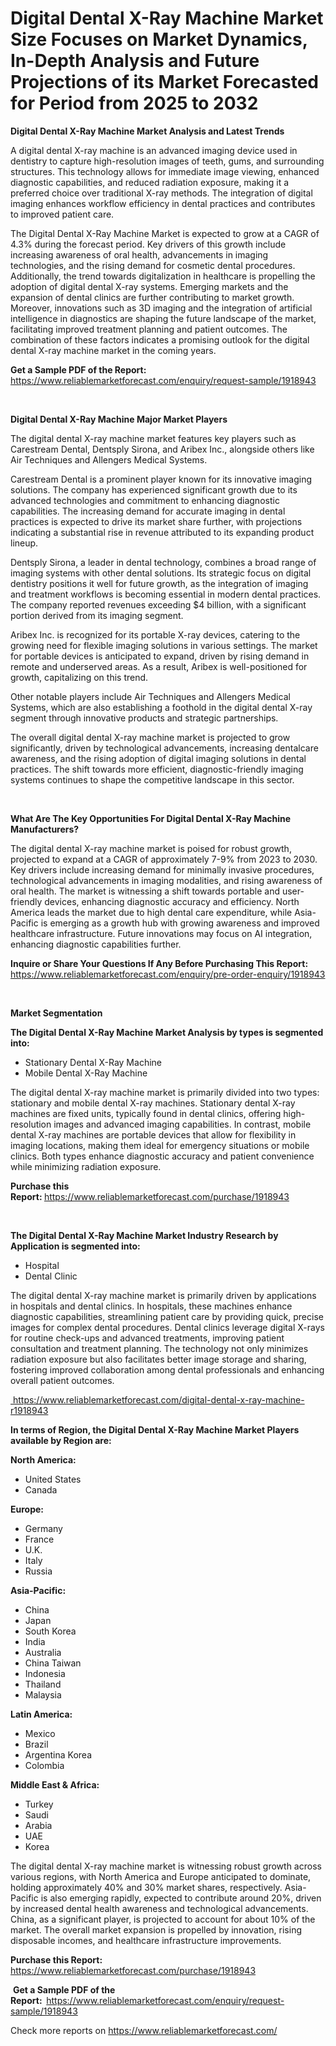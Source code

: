 <p><h1>Digital Dental X-Ray Machine Market Size Focuses on Market Dynamics, In-Depth Analysis and Future Projections of its Market Forecasted for Period from 2025 to 2032</h1></p><p><strong>Digital Dental X-Ray Machine Market Analysis and Latest Trends</strong></p>
<p><p>A digital dental X-ray machine is an advanced imaging device used in dentistry to capture high-resolution images of teeth, gums, and surrounding structures. This technology allows for immediate image viewing, enhanced diagnostic capabilities, and reduced radiation exposure, making it a preferred choice over traditional X-ray methods. The integration of digital imaging enhances workflow efficiency in dental practices and contributes to improved patient care.</p><p>The Digital Dental X-Ray Machine Market is expected to grow at a CAGR of 4.3% during the forecast period. Key drivers of this growth include increasing awareness of oral health, advancements in imaging technologies, and the rising demand for cosmetic dental procedures. Additionally, the trend towards digitalization in healthcare is propelling the adoption of digital dental X-ray systems. Emerging markets and the expansion of dental clinics are further contributing to market growth. Moreover, innovations such as 3D imaging and the integration of artificial intelligence in diagnostics are shaping the future landscape of the market, facilitating improved treatment planning and patient outcomes. The combination of these factors indicates a promising outlook for the digital dental X-ray machine market in the coming years.</p></p>
<p><strong>Get a Sample PDF of the Report:&nbsp;</strong> <a href="https://www.reliablemarketforecast.com/enquiry/request-sample/1918943?utm_campaign=3352&utm_medium=2&utm_source=Github&utm_content=ia&utm_term=28032025&utm_id=digital-dental-x-ray-machine">https://www.reliablemarketforecast.com/enquiry/request-sample/1918943</a></p>
<p>&nbsp;</p>
<p><strong>Digital Dental X-Ray Machine Major Market Players</strong></p>
<p><p>The digital dental X-ray machine market features key players such as Carestream Dental, Dentsply Sirona, and Aribex Inc., alongside others like Air Techniques and Allengers Medical Systems. </p><p>Carestream Dental is a prominent player known for its innovative imaging solutions. The company has experienced significant growth due to its advanced technologies and commitment to enhancing diagnostic capabilities. The increasing demand for accurate imaging in dental practices is expected to drive its market share further, with projections indicating a substantial rise in revenue attributed to its expanding product lineup.</p><p>Dentsply Sirona, a leader in dental technology, combines a broad range of imaging systems with other dental solutions. Its strategic focus on digital dentistry positions it well for future growth, as the integration of imaging and treatment workflows is becoming essential in modern dental practices. The company reported revenues exceeding $4 billion, with a significant portion derived from its imaging segment.</p><p>Aribex Inc. is recognized for its portable X-ray devices, catering to the growing need for flexible imaging solutions in various settings. The market for portable devices is anticipated to expand, driven by rising demand in remote and underserved areas. As a result, Aribex is well-positioned for growth, capitalizing on this trend.</p><p>Other notable players include Air Techniques and Allengers Medical Systems, which are also establishing a foothold in the digital dental X-ray segment through innovative products and strategic partnerships.</p><p>The overall digital dental X-ray machine market is projected to grow significantly, driven by technological advancements, increasing dentalcare awareness, and the rising adoption of digital imaging solutions in dental practices. The shift towards more efficient, diagnostic-friendly imaging systems continues to shape the competitive landscape in this sector.</p></p>
<p>&nbsp;</p>
<p><strong>What Are The Key Opportunities For Digital Dental X-Ray Machine Manufacturers?</strong></p>
<p><p>The digital dental X-ray machine market is poised for robust growth, projected to expand at a CAGR of approximately 7-9% from 2023 to 2030. Key drivers include increasing demand for minimally invasive procedures, technological advancements in imaging modalities, and rising awareness of oral health. The market is witnessing a shift towards portable and user-friendly devices, enhancing diagnostic accuracy and efficiency. North America leads the market due to high dental care expenditure, while Asia-Pacific is emerging as a growth hub with growing awareness and improved healthcare infrastructure. Future innovations may focus on AI integration, enhancing diagnostic capabilities further.</p></p>
<p><strong>Inquire or Share Your Questions If Any Before Purchasing This Report:</strong> <a href="https://www.reliablemarketforecast.com/enquiry/pre-order-enquiry/1918943?utm_campaign=3352&utm_medium=2&utm_source=Github&utm_content=ia&utm_term=28032025&utm_id=digital-dental-x-ray-machine">https://www.reliablemarketforecast.com/enquiry/pre-order-enquiry/1918943</a></p>
<p>&nbsp;</p>
<p><strong>Market Segmentation</strong></p>
<p><strong>The Digital Dental X-Ray Machine Market Analysis by types is segmented into:</strong></p>
<p><ul><li>Stationary Dental X-Ray Machine</li><li>Mobile Dental X-Ray Machine</li></ul></p>
<p><p>The digital dental X-ray machine market is primarily divided into two types: stationary and mobile dental X-ray machines. Stationary dental X-ray machines are fixed units, typically found in dental clinics, offering high-resolution images and advanced imaging capabilities. In contrast, mobile dental X-ray machines are portable devices that allow for flexibility in imaging locations, making them ideal for emergency situations or mobile clinics. Both types enhance diagnostic accuracy and patient convenience while minimizing radiation exposure.</p></p>
<p><strong>Purchase this Report:&nbsp;</strong><a href="https://www.reliablemarketforecast.com/purchase/1918943?utm_campaign=3352&utm_medium=2&utm_source=Github&utm_content=ia&utm_term=28032025&utm_id=digital-dental-x-ray-machine">https://www.reliablemarketforecast.com/purchase/1918943</a></p>
<p>&nbsp;</p>
<p><strong>The Digital Dental X-Ray Machine Market Industry Research by Application is segmented into:</strong></p>
<p><ul><li>Hospital</li><li>Dental Clinic</li></ul></p>
<p><p>The digital dental X-ray machine market is primarily driven by applications in hospitals and dental clinics. In hospitals, these machines enhance diagnostic capabilities, streamlining patient care by providing quick, precise images for complex dental procedures. Dental clinics leverage digital X-rays for routine check-ups and advanced treatments, improving patient consultation and treatment planning. The technology not only minimizes radiation exposure but also facilitates better image storage and sharing, fostering improved collaboration among dental professionals and enhancing overall patient outcomes.</p></p>
<p><a href="https://www.reliablemarketforecast.com/digital-dental-x-ray-machine-r1918943?utm_campaign=3352&utm_medium=2&utm_source=Github&utm_content=ia&utm_term=28032025&utm_id=digital-dental-x-ray-machine">&nbsp;https://www.reliablemarketforecast.com/digital-dental-x-ray-machine-r1918943</a></p>
<p><strong>In terms of Region, the Digital Dental X-Ray Machine Market Players available by Region are:</strong></p>
<p>
    <p> <strong> North America: </strong>
        <ul>
            <li>United States</li>
            <li>Canada</li>
        </ul>
        </p> 
    <p> <strong> Europe: </strong>
        <ul>
            <li>Germany</li>
            <li>France</li>
            <li>U.K.</li>
            <li>Italy</li>
            <li>Russia</li>
        </ul>
        </p> 
    <p> <strong> Asia-Pacific: </strong>
        <ul>
            <li>China</li>
            <li>Japan</li>
            <li>South Korea</li>
            <li>India</li>
            <li>Australia</li>
            <li>China Taiwan</li>
            <li>Indonesia</li>
            <li>Thailand</li>
            <li>Malaysia</li>
        </ul>
        </p> 
    <p> <strong> Latin America: </strong>
        <ul>
            <li>Mexico</li>
            <li>Brazil</li>
            <li>Argentina Korea</li>
            <li>Colombia</li>
        </ul>
        </p> 
    <p> <strong> Middle East & Africa: </strong>
        <ul>
            <li>Turkey</li>
            <li>Saudi</li>
            <li>Arabia</li>
            <li>UAE</li>
            <li>Korea</li>
        </ul>
    </p>
    </p>
<p><p>The digital dental X-ray machine market is witnessing robust growth across various regions, with North America and Europe anticipated to dominate, holding approximately 40% and 30% market shares, respectively. Asia-Pacific is also emerging rapidly, expected to contribute around 20%, driven by increased dental health awareness and technological advancements. China, as a significant player, is projected to account for about 10% of the market. The overall market expansion is propelled by innovation, rising disposable incomes, and healthcare infrastructure improvements.</p></p>
<p><strong>Purchase this Report: </strong><a href="https://www.reliablemarketforecast.com/purchase/1918943?utm_campaign=3352&utm_medium=2&utm_source=Github&utm_content=ia&utm_term=28032025&utm_id=digital-dental-x-ray-machine">https://www.reliablemarketforecast.com/purchase/1918943</a></p>
<p>&nbsp;<strong>Get a Sample PDF of the Report:&nbsp;&nbsp;</strong><a href="https://www.reliablemarketforecast.com/enquiry/request-sample/1918943?utm_campaign=3352&utm_medium=2&utm_source=Github&utm_content=ia&utm_term=28032025&utm_id=digital-dental-x-ray-machine">https://www.reliablemarketforecast.com/enquiry/request-sample/1918943</a></p>
<p><strong></strong></p>
<p>Check more reports on <a href="https://www.reliablemarketforecast.com/?utm_campaign=3352&utm_medium=2&utm_source=Github&utm_content=ia&utm_term=28032025&utm_id=digital-dental-x-ray-machine">https://www.reliablemarketforecast.com/</a></p>